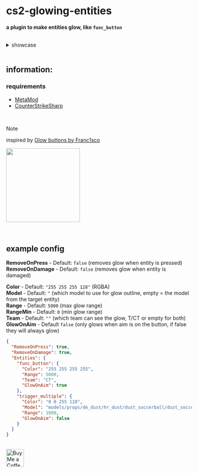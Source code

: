 # cs2-glowing-entities

**a plugin to make entities glow, like `func_button`**

<br>

<details>
	<summary>showcase</summary>

https://github.com/user-attachments/assets/ad117529-e2e8-4a39-86af-b372ffc3e15b

</details>

<br>

## information:

### requirements

- [MetaMod](https://github.com/alliedmodders/metamod-source)
- [CounterStrikeSharp](https://github.com/roflmuffin/CounterStrikeSharp)

<br>

> [!NOTE]
> inspired by [Glow buttons by Franc1sco](https://forums.alliedmods.net/showthread.php?p=2408999)

<img src="https://github.com/user-attachments/assets/53e486cc-8da4-45ab-bc6e-eb38145aba36" height="200px"> <br>

<br>

## example config

**RemoveOnPress** - Default: `false` (removes glow when entity is pressed) <br>
**RemoveOnDamage** - Default: `false` (removes glow when entity is damaged) <br>

**Color** - Default: `"255 255 255 128"` (RGBA) <br>
**Model** - Default: `"` (which model to use for glow outline, empty = the model from the target entity) <br>
**Range** - Default: `5000` (max glow range) <br>
**RangeMin** - Default: `0` (min glow range) <br>
**Team** - Default: `""` (which team can see the glow, T/CT or empty for both) <br>
**GlowOnAim** - Default `false` (only glows when aim is on the button, if false they will always glow) <br>

```json
{
  "RemoveOnPress": true,
  "RemoveOnDamage": true,
  "Entities": {
    "func_button": {
      "Color": "255 255 255 255",
      "Range": 5000,
      "Team": "CT",
      "GlowOnAim": true
    },
    "trigger_multiple": {
      "Color": "0 0 255 128",
      "Model": "models/props/de_dust/hr_dust/dust_soccerball/dust_soccer_ball001.vmdl",
      "Range": 1000,
      "GlowOnAim": false
    }
  }
}
```

<br> <a href='https://ko-fi.com/exkludera' target='_blank'><img src='https://cdn.ko-fi.com/cdn/kofi5.png' height='48px' alt='Buy Me a Coffee at ko-fi.com' /></a>

